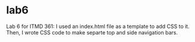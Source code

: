 # lab6
Lab 6 for ITMD 361:
I used an index.html file as a template to add CSS to it. Then, I wrote CSS code to make separte top and side navigation bars. 


